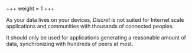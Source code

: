 +++
weight = 1
+++

As your data lives on your devices, *Discret* is not suited for Internet scale applications and communities with thousands of connected peoples.

It should only be used for applications generating a reasonable amount of data, synchronizing with hundreds of peers at most.
